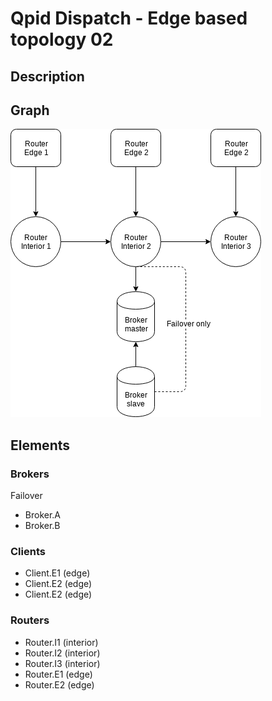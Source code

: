 # Qpid Dispatch - Edge based topology 02

## Description

## Graph

![alt text](graph.png "Topology graph")

## Elements

### Brokers

Failover

- Broker.A
- Broker.B

### Clients

- Client.E1 (edge)
- Client.E2 (edge)
- Client.E2 (edge)

### Routers

- Router.I1 (interior)
- Router.I2 (interior)
- Router.I3 (interior)
- Router.E1 (edge)
- Router.E2 (edge)
